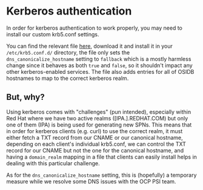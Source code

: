 # Kerberos authentication

In order for kerberos authentication to work properly, you may need to install
our custom krb5.conf settings.

You can find the relevant file [here](../../etc/krb/osidb), download it and install
it in your `/etc/krb5.conf.d/` directory, the file only sets the
`dns_canonicalize_hostname` setting to `fallback` which is a mostly harmless change
since it behaves as both `true` and `false`, so it shouldn't impact any other
kerberos-enabled services. The file also adds entries for all of OSIDB hostnames
to map to the correct kerberos realm.

## But, why?

Using kerberos comes with "challenges" (pun intended), especially within Red Hat
where we have two active realms ([IPA.].REDHAT.COM) but only one of them (IPA)
is being used for generating new SPNs. This means that in order for kerberos
clients (e.g. curl) to use the correct realm, it must either fetch a TXT record
from our CNAME or our canonical hostname, depending on each client's individual
krb5.conf, we can control the TXT record for our CNAME but not the one for the
canonical hostname, and having a `domain_realm` mapping in a file that clients
can easily install helps in dealing with this particular challenge.

As for the `dns_canonicalize_hostname` setting, this is (hopefully) a temporary
measure while we resolve some DNS issues with the OCP PSI team.
